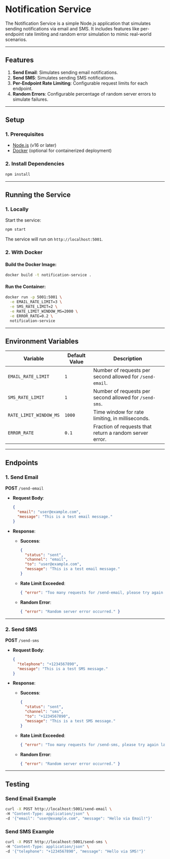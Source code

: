 # Notification Service

The Notification Service is a simple Node.js application that simulates sending notifications via email and SMS. It includes features like per-endpoint rate limiting and random error simulation to mimic real-world scenarios.

---

## **Features**

1. **Send Email**: Simulates sending email notifications.
2. **Send SMS**: Simulates sending SMS notifications.
3. **Per-Endpoint Rate Limiting**: Configurable request limits for each endpoint.
4. **Random Errors**: Configurable percentage of random server errors to simulate failures.

---

## **Setup**

### **1. Prerequisites**
- [Node.js](https://nodejs.org/) (v16 or later)
- [Docker](https://www.docker.com/) (optional for containerized deployment)

### **2. Install Dependencies**
```bash
npm install
```

---

## **Running the Service**

### **1. Locally**
Start the service:
```bash
npm start
```
The service will run on `http://localhost:5001`.

### **2. With Docker**

#### Build the Docker Image:
```bash
docker build -t notification-service .
```

#### Run the Container:
```bash
docker run -p 5001:5001 \
  -e EMAIL_RATE_LIMIT=3 \
  -e SMS_RATE_LIMIT=2 \
  -e RATE_LIMIT_WINDOW_MS=2000 \
  -e ERROR_RATE=0.2 \
  notification-service
```

---

## **Environment Variables**

| Variable                | Default Value | Description                                              |
|-------------------------|---------------|----------------------------------------------------------|
| `EMAIL_RATE_LIMIT`      | `1`           | Number of requests per second allowed for `/send-email`. |
| `SMS_RATE_LIMIT`        | `1`           | Number of requests per second allowed for `/send-sms`.   |
| `RATE_LIMIT_WINDOW_MS`  | `1000`        | Time window for rate limiting, in milliseconds.          |
| `ERROR_RATE`            | `0.1`         | Fraction of requests that return a random server error.  |

---

## **Endpoints**

### **1. Send Email**
**POST** `/send-email`

- **Request Body**:
  ```json
  {
    "email": "user@example.com",
    "message": "This is a test email message."
  }
  ```

- **Response**:
  - **Success**:
    ```json
    {
      "status": "sent",
      "channel": "email",
      "to": "user@example.com",
      "message": "This is a test email message."
    }
    ```
  - **Rate Limit Exceeded**:
    ```json
    { "error": "Too many requests for /send-email, please try again later." }
    ```
  - **Random Error**:
    ```json
    { "error": "Random server error occurred." }
    ```

---

### **2. Send SMS**
**POST** `/send-sms`

- **Request Body**:
  ```json
  {
    "telephone": "+1234567890",
    "message": "This is a test SMS message."
  }
  ```

- **Response**:
  - **Success**:
    ```json
    {
      "status": "sent",
      "channel": "sms",
      "to": "+1234567890",
      "message": "This is a test SMS message."
    }
    ```
  - **Rate Limit Exceeded**:
    ```json
    { "error": "Too many requests for /send-sms, please try again later." }
    ```
  - **Random Error**:
    ```json
    { "error": "Random server error occurred." }
    ```

---

## **Testing**

### **Send Email Example**
```bash
curl -X POST http://localhost:5001/send-email \
-H "Content-Type: application/json" \
-d '{"email": "user@example.com", "message": "Hello via Email!"}'
```

### **Send SMS Example**
```bash
curl -X POST http://localhost:5001/send-sms \
-H "Content-Type: application/json" \
-d '{"telephone": "+1234567890", "message": "Hello via SMS!"}'
```
